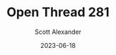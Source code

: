 ---
layout: podcast
title: "Open Thread 281"
author: Scott Alexander
description: https://astralcodexten.substack.com/p/open-thread-281
date: 2023-06-18
length: 188931
duration: 47
guid: open-thread-281
---